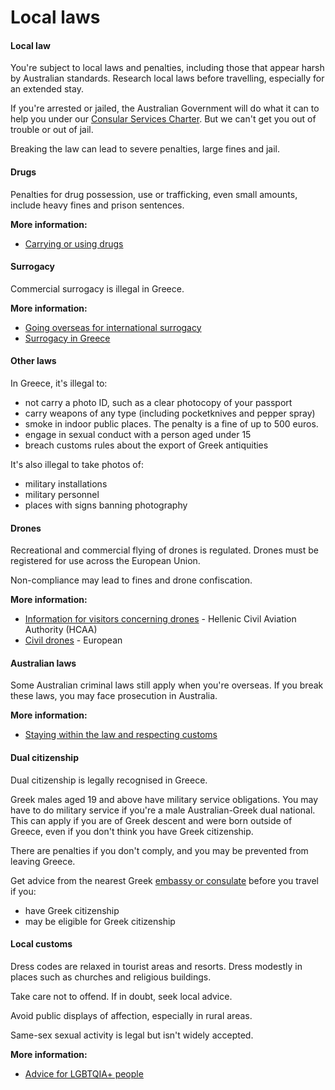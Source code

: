 # Local laws

#### Local law

You're subject to local laws and penalties, including those that appear harsh by Australian standards. Research local laws before travelling, especially for an extended stay.

If you're arrested or jailed, the Australian Government will do what it can to help you under our [Consular Services Charter](/consular-services/consular-services-charter "Consular Services Charter"). But we can't get you out of trouble or out of jail.

Breaking the law can lead to severe penalties, large fines and jail.

#### Drugs

Penalties for drug possession, use or trafficking, even small amounts, include heavy fines and prison sentences.

**More information:**

* [Carrying or using drugs](/before-you-go/laws/drugs "Carrying or using drugs")

#### Surrogacy

Commercial surrogacy is illegal in Greece.

**More information:**

* [Going overseas for international surrogacy](/before-you-go/activities/surrogacy "Going overseas for international surrogacy")
* [Surrogacy in Greece](https://greece.embassy.gov.au/athn/24-surrogacy.html)

#### Other laws

In Greece, it's illegal to:

* not carry a photo ID, such as a clear photocopy of your passport
* carry weapons of any type (including pocketknives and pepper spray)
* smoke in indoor public places. The penalty is a fine of up to 500 euros.
* engage in sexual conduct with a person aged under 15
* breach customs rules about the export of Greek antiquities

It's also illegal to take photos of:

* military installations
* military personnel
* places with signs banning photography

#### Drones

Recreational and commercial flying of drones is regulated. Drones must be registered for use across the European Union.

Non-compliance may lead to fines and drone confiscation.

**More information:**

* [Information for visitors concerning drones](https://hcaa.gov.gr/en/geniki-aeroporia-smiea) - Hellenic Civil Aviation Authority (HCAA)
* [Civil drones](https://www.easa.europa.eu/domains/civil-drones) - European

#### Australian laws

Some Australian criminal laws still apply when you're overseas. If you break these laws, you may face prosecution in Australia.

**More information:**

* [Staying within the law and respecting customs](/node/350)

#### Dual citizenship

Dual citizenship is legally recognised in Greece.

Greek males aged 19 and above have military service obligations. You may have to do military service if you're a male Australian-Greek dual national. This can apply if you are of Greek descent and were born outside of Greece, even if you don't think you have Greek citizenship.

There are penalties if you don't comply, and you may be prevented from leaving Greece.

Get advice from the nearest Greek [embassy or consulate](https://protocol.dfat.gov.au/Public/Missions/77) before you travel if you:

* have Greek citizenship
* may be eligible for Greek citizenship

#### Local customs

Dress codes are relaxed in tourist areas and resorts. Dress modestly in places such as churches and religious buildings.

Take care not to offend. If in doubt, seek local advice.

Avoid public displays of affection, especially in rural areas.

Same-sex sexual activity is legal but isn't widely accepted.

**More information:**

* [Advice for LGBTQIA+ people](/node/349)